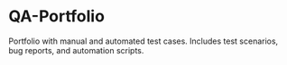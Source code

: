 # QA-Portfolio
Portfolio with manual and automated test cases. Includes test scenarios, bug reports, and automation scripts.
